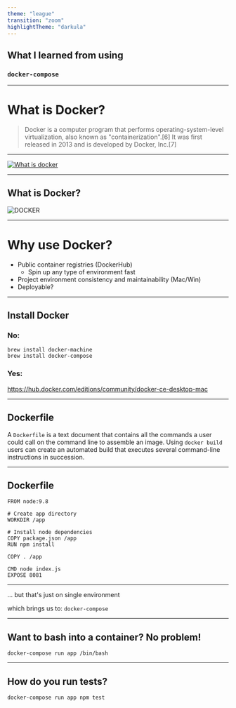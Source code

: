 ```yaml
---
theme: "league"
transition: "zoom"
highlightTheme: "darkula"
---
```


## What I learned from using

### `docker-compose`

---

# What is Docker?

> Docker is a computer program that performs operating-system-level virtualization, also known as "containerization".[6] It was first released in 2013 and is developed by Docker, Inc.[7]

---

[![What is docker](https://img.youtube.com/vi/pGYAg7TMmp0/0.jpg)](https://www.youtube.com/tv#/watch?v=pGYAg7TMmp0)

---

## What is Docker?

![DOCKER](https://lh6.googleusercontent.com/OLNkuRtYmA-8DwJ1-gSM9HL4Uxu56ae3yX5deu9997DXNtNEFbaAnuwSTlKFbAlmwH8GqJohKNow8gpDbUj_LPqW1sfXBu7CLDFB2cL5jqCuuLiOc89AKdH2yiYkq-37EdnePetq "DOCKER")

---

# Why use Docker?

- Public container registries (DockerHub)
  - Spin up any type of environment fast
- Project environment consistency and maintainability (Mac/Win)
- Deployable?

---

## Install Docker

### No:

```
brew install docker-machine
brew install docker-compose
```

### Yes:

https://hub.docker.com/editions/community/docker-ce-desktop-mac

---

## Dockerfile

A `Dockerfile` is a text document that contains all the commands a user could call on the command line to assemble an image. Using `docker build` users can create an automated build that executes several command-line instructions in succession.

---

## Dockerfile

```
FROM node:9.8

# Create app directory
WORKDIR /app

# Install node dependencies
COPY package.json /app
RUN npm install

COPY . /app

CMD node index.js
EXPOSE 8081
```

---

... but that's just on single environment

which brings us to: `docker-compose`

---

## Want to bash into a container? No problem!

`docker-compose run app /bin/bash`

---

## How do you run tests?

`docker-compose run app npm test`
